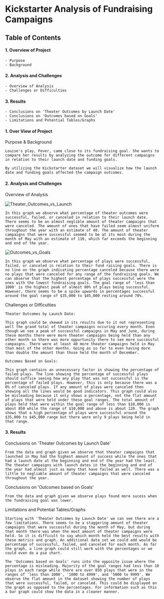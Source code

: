 # Kickstarter Analysis of Fundraising Campaigns



## Table of Contents

####  1. Overview of Project
	- Purpose
	- Background
####  2. Analysis and Challenges
	- Overview of Analysis
	- Challenges or Difficulties
####  3. Results
	- Conclusions on 'Theater Outcomes by Launch Date'
	- Conclusions on 'Outcomes based on Goals'
	- Limitations and Potential Tables/Graphs



#### 1. Over View of Project



Purpose & Background

	Louise's play, Fever, came close to its fundraising goal. She wants to compare her results by analyzing the outcome for different campaigns in relation to their launch date and funding goals. 
	
	By utilizing the Kickstarter dataset we will visualize how the launch date and funding goals affected the campaign outcomes.



#### 2. Analysis and Challenges



Overview of Analysis	

![Theater_Outcomes_vs_Launch](https://user-images.githubusercontent.com/95505596/147374119-bcb9a93f-d6f1-4f8b-a4cb-eb4ce61330fb.png)

	In this graph we observe what percentage of theater outcomes were successful, failed, or canceled in relation to their launch date. There seems to be an almost neglible amount of theater campaigns that were canceled. The amount of ones that have failed seem almost uniform throughout the year with an estimate of 40. The amount of theater campaigns that were successful seemed to be at its most during the month of May with an estimate of 110, which far exceeds the beginning and end of the year.

![Outcomes_vs_Goals](https://user-images.githubusercontent.com/95505596/147416494-1daece9c-72dc-4ec4-9207-3c97af8141c1.png)

	In this graph we observe what percentage of plays were successful, failed, or canceled in relation to their fund raising goals. There is no line on the graph indicating percentage canceled because there were no plays that were canceled for any range of the fundraising goals. We can observe that the highest percentage of plays successful were the ones with the lowest fundraising goals. The goal range of 'less than 1000' is the highest peak of almost 80% of plays being successful. However, there seems to be a spike upwards in percentages successful around the goal range of $35,000 to $45,000 resting around 70%.

Challenges or Difficulties

	Theater Outcomes by Launch Date:

	This graph could be skewed in its results due to it not representing well the grand total of theater campaigns occuring every month. Even though we see a peak of successful campaigns in May and June, during these months there were more theater campaigns being held than any other month so there was more oppurtunity there to see more successful campaigns. There were at least 40 more theater campaigns held in May than most of the other months. Going as so far to even having more than double the amount than those held the month of December.
	
	Outcomes Based on Goals:
	
	This graph contains an unnecessary factor in showing the percentage of failed plays. The line showing the percentage of successful plays should suffice seeing how any play that was not successful is the percentage of failed plays. However, this is only because there was a 0% of canceled plays. If any amount of plays were canceled then showing all the lines would be good indicators. This graph could also be misleading because it only shows a percentage, not the flat amount of plays that were held under these goal ranges. The total amount of plays held that were within the goal range of less than $10,000 is about 850 while the range of $10,000 and above is about 120. The graph shows that a high percentage of plays were successful around the $35,000 to $45,000 range but there were only 9 plays being held in that range.



#### 3. Results



Conclusions on 'Theater Outcomes by Launch Date'

	From the data and graph given we observe that theater campaigns that launched in May had the highest amount of success while the ones that had a launch date at the beginning and end of the year had the least. The theater campaigns with launch dates in the beginning and end of the year had almost just as many that have failed as well. There was a little to negliable amount of theater campaigns that were canceled throughout the year.

Conclusions on 'Outcomes based on Goals'

	From the data and graph given we observe plays found more sucess when the fundraising goal was lower.

Limitations and Potential Tables/Graphs

	Starting with 'Theater Outcomes by Launch Date' we can see there are a few limitations. There seems to be a staggering amount of theater campaigns that were successful during the month of May, but during that month there was when the most amount of theater campaigns were held. So it is difficult to say which month held the best results with these metrics and graph. An additional data set we could add would be percentage of successful, failed, and canceled for each month. As for the graph, a line graph could still work with the percentages or we could even do a pie chart.

	The 'Outcomes based on Goals' runs into the opposite issue where the percentage is misleading. Majority of the goal ranges had less than 10 plays in each range while there are over 850 plays that were in the ranges of 'less than 1000', '1000 to 4999', and '5000 to 9999'. We observe the flat amount in the dataset showing the number of plays that were successful, failed, or canceled. This could be displayed on the graph as opposed to the percentages. For information such as this a bar graph could show the data in a cleaner manner.
